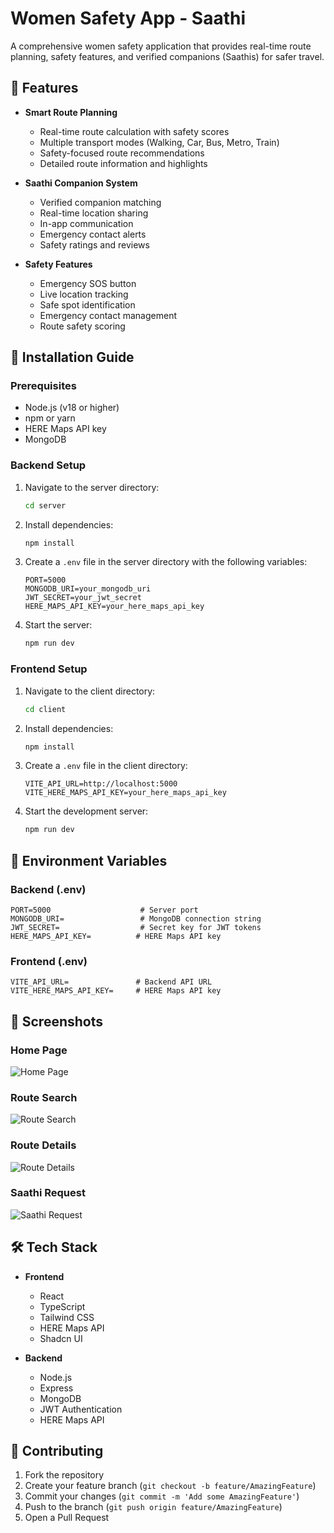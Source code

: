 # Women Safety App - Saathi

A comprehensive women safety application that provides real-time route planning, safety features, and verified companions (Saathis) for safer travel.

## 🌟 Features

- **Smart Route Planning**
  - Real-time route calculation with safety scores
  - Multiple transport modes (Walking, Car, Bus, Metro, Train)
  - Safety-focused route recommendations
  - Detailed route information and highlights

- **Saathi Companion System**
  - Verified companion matching
  - Real-time location sharing
  - In-app communication
  - Emergency contact alerts
  - Safety ratings and reviews

- **Safety Features**
  - Emergency SOS button
  - Live location tracking
  - Safe spot identification
  - Emergency contact management
  - Route safety scoring

## 🚀 Installation Guide

### Prerequisites

- Node.js (v18 or higher)
- npm or yarn
- HERE Maps API key
- MongoDB

### Backend Setup

1. Navigate to the server directory:
   ```bash
   cd server
   ```

2. Install dependencies:
   ```bash
   npm install
   ```

3. Create a `.env` file in the server directory with the following variables:
   ```env
   PORT=5000
   MONGODB_URI=your_mongodb_uri
   JWT_SECRET=your_jwt_secret
   HERE_MAPS_API_KEY=your_here_maps_api_key
   ```

4. Start the server:
   ```bash
   npm run dev
   ```

### Frontend Setup

1. Navigate to the client directory:
   ```bash
   cd client
   ```

2. Install dependencies:
   ```bash
   npm install
   ```

3. Create a `.env` file in the client directory:
   ```env
   VITE_API_URL=http://localhost:5000
   VITE_HERE_MAPS_API_KEY=your_here_maps_api_key
   ```

4. Start the development server:
   ```bash
   npm run dev
   ```

## 🔑 Environment Variables

### Backend (.env)

```env
PORT=5000                    # Server port
MONGODB_URI=                 # MongoDB connection string
JWT_SECRET=                  # Secret key for JWT tokens
HERE_MAPS_API_KEY=          # HERE Maps API key
```

### Frontend (.env)

```env
VITE_API_URL=               # Backend API URL
VITE_HERE_MAPS_API_KEY=     # HERE Maps API key
```

## 📸 Screenshots

### Home Page
![Home Page](Screenshots/Home.png)

### Route Search
![Route Search](Screenshots/RouteSearch.png)

### Route Details
![Route Details](Screenshots/RouteDetails.png)

### Saathi Request
![Saathi Request](Screenshots/SaathiRequest.png)

## 🛠️ Tech Stack

- **Frontend**
  - React
  - TypeScript
  - Tailwind CSS
  - HERE Maps API
  - Shadcn UI

- **Backend**
  - Node.js
  - Express
  - MongoDB
  - JWT Authentication
  - HERE Maps API

## 🤝 Contributing

1. Fork the repository
2. Create your feature branch (`git checkout -b feature/AmazingFeature`)
3. Commit your changes (`git commit -m 'Add some AmazingFeature'`)
4. Push to the branch (`git push origin feature/AmazingFeature`)
5. Open a Pull Request 